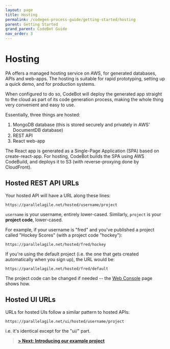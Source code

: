 ```yaml
---
layout: page
title: Hosting
permalink: /codegen-process-guide/getting-started/hosting
parent: Getting Started
grand_parent: CodeBot Guide
nav_order: 3
---
```


# Hosting

PA offers a managed hosting service on AWS, for generated databases, APIs and web-apps. The hosting is suitable for rapid prototyping, setting up a quick demo, and for production systems.

When configured to do so, CodeBot will deploy the generated app straight to the cloud as part of its code generation process, making the whole thing very convenient and easy to use.

Essentially, three things are hosted:

1. MongoDB database (this is stored securely and privately in AWS' DocumentDB database)
2. REST API
3. React web-app

The React app is generated as a Single-Page Application (SPA) based on create-react-app. For hosting, CodeBot builds the SPA using AWS CodeBuild, and deploys it to S3 (with reverse-proxying done by CloudFront).


## Hosted REST API URLs

Your hosted API will have a URL along these lines:

`https://parallelagile.net/hosted/username/project`

`username` is your username, entirely lower-cased. Similarly, `project` is your **project code**, lower-cased.

For example, if your username is "fred" and you've published a project called "Hockey Scores" (with a project code "hockey"):

`https://parallelagile.net/hosted/fred/hockey`

If you're using the default project (i.e. the one that gets created automatically when you sign up), the URL would be:

`https://parallelagile.net/hosted/fred/default`


The project code can be changed if needed -- the [Web Console](web-console) page shows how.


## Hosted UI URLs

URLs for hosted UIs follow a similar pattern to hosted APIs:

`https://parallelagile.net/ui/hosted/username/project`

i.e. it's identical except for the "ui/" part.



> **[> Next: Introducing our example project](../lba-example-project)**
